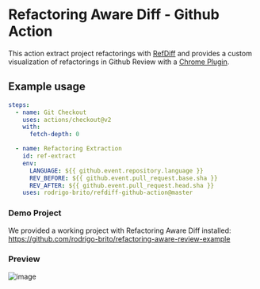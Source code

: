 # Refactoring Aware Diff - Github Action

This action extract project refactorings with [RefDiff](https://github.com/aserg-ufmg/RefDiff) and provides a custom visualization of refactorings in Github Review with a [Chrome Plugin](https://github.com/rodrigo-brito/refactoring-aware-review).

## Example usage

```yaml
steps:
  - name: Git Checkout
    uses: actions/checkout@v2
    with:
      fetch-depth: 0

  - name: Refactoring Extraction
    id: ref-extract
    env:
      LANGUAGE: ${{ github.event.repository.language }}
      REV_BEFORE: ${{ github.event.pull_request.base.sha }}
      REV_AFTER: ${{ github.event.pull_request.head.sha }}
    uses: rodrigo-brito/refdiff-github-action@master
```

### Demo Project
We provided a working project with Refactoring Aware Diff installed: https://github.com/rodrigo-brito/refactoring-aware-review-example

### Preview

![image](https://user-images.githubusercontent.com/7620947/74206000-61ced780-4c58-11ea-8478-46e02bd059e9.png)
